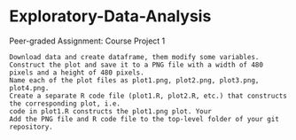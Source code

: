 # Exploratory-Data-Analysis
Peer-graded Assignment: Course Project 1

    Download data and create dataframe, them modify some variables.
    Construct the plot and save it to a PNG file with a width of 480 pixels and a height of 480 pixels.
    Name each of the plot files as plot1.png, plot2.png, plot3.png, plot4.png.
    Create a separate R code file (plot1.R, plot2.R, etc.) that constructs the corresponding plot, i.e.
    code in plot1.R constructs the plot1.png plot. Your 
    Add the PNG file and R code file to the top-level folder of your git repository.
